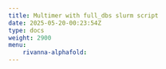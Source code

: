 ```yaml
---
title: Multimer with full_dbs slurm script
date: 2025-05-20-00:23:54Z
type: docs 
weight: 2900
menu: 
    rivanna-alphafold:
---
```



